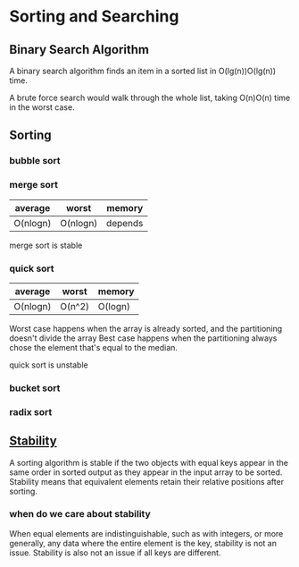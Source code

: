 # Sorting and Searching

## Binary Search Algorithm
A binary search algorithm finds an item in a sorted list in O(lg(n))O(lg(n)) time.

A brute force search would walk through the whole list, taking O(n)O(n) time in the worst case.


## Sorting
### bubble sort

### merge sort
| average | worst   | memory  |
| ------- | ------- | ------- |
| O(nlogn)| O(nlogn)| depends |

merge sort is stable

### quick sort
| average | worst   | memory  |
| ------- | ------- | ------- |
| O(nlogn)| O(n^2)  | O(logn) |

Worst case happens when the array is already sorted, and the partitioning doesn't divide the array
Best case happens when the partitioning always chose the element that's equal to the median. 

quick sort is unstable

### bucket sort

### radix sort


## [Stability](https://www.geeksforgeeks.org/stability-in-sorting-algorithms/)
A sorting algorithm is stable if the two objects with equal keys appear in the same order in sorted output as they appear in the input array to be sorted. Stability means that equivalent elements retain their relative positions after sorting.

### when do we care about stability
When equal elements are indistinguishable, such as with integers, or more generally, any data where the entire element is the key, stability is not an issue. Stability is also not an issue if all keys are different.
